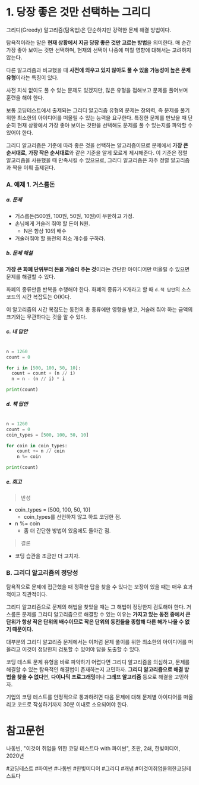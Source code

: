 # 1. 당장 좋은 것만 선택하는 그리디

그리디(Greedy) 알고리즘(탐욕법)은 단순하지만 강력한 문제 해결 방법이다.

탐욕적이라는 말은 **현재 상황에서 지금 당장 좋은 것만 고르는 방법**을 의미한다. 매 순간 가장 좋아 보이는 것만 선택하며, 현재의 선택이 나중에 미칠 영향에 대해서는 고려하지 않는다.

다른 알고리즘과 비교했을 때 **사전에 외우고 있지 않아도 풀 수 있을 가능성이 높은 문제 유형**이라는 특징이 있다.

사전 지식 없이도 풀 수 있는 문제도 있겠지만, 많은 유형을 접해보고 문제를 풀어보며 훈련을 해야 한다.

보통 코딩테스트에서 출제되는 그리디 알고리즘 유형의 문제는 창의력, 즉 문제를 풀기 위한 최소한의 아이디어를 떠올릴 수 있는 능력을 요구한다. 특정한 문제를 만났을 때 단순히 현재 상황에서 가장 좋아 보이는 것만을 선택해도 문제를 풀 수 있는지를 파악할 수 있어야 한다.

그리디 알고리즘은 기준에 따라 좋은 것을 선택하는 알고리즘이므로 문제에서 **가장 큰 순서대로**, **가장 작은 순서대로**와 같은 기준을 알게 모르게 제시해준다. 이 기준은 정렬 알고리즘을 사용했을 때 만족시킬 수 있으므로, 그리디 알고리즘은 자주 정렬 알고리즘과 짝을 이뤄 출제된다.

### A. 예제 1. 거스름돈

##### a. 문제

- 거스름돈(500원, 100원, 50원, 10원)이 무한하고 가정.
- 손님에게 거슬러 줘야 할 돈이 N원.
	- N은 항상 10의 배수
- 거술러줘야 할 동전의 최소 개수를 구하라.

##### b. 문제 해설

**가장 큰 화폐 단위부터 돈을 거슬러 주는 것**이라는 간단한 아이디어만 떠올릴 수 있으면 문제를 해결할 수 있다. 

화폐의 종류만큼 반복을 수행해야 한다. 화폐의 종류가 K개라고 할 때 `d.책 답안`의 소스 코드의 시간 복잡도는 O(K)다.

이 알고리즘의 시간 복잡도는 동전의 총 종류에만 영향을 받고, 거슬러 줘야 하는 금액의 크기와는 무관하다는 것을 알 수 있다.

##### c. 내 답안

```python

n = 1260
count = 0

for i in [500, 100, 50, 10]:
  count = count + (n // i)
  n = n - (n // i) * i

print(count)

```

##### d. 책 답안

```python

n = 1260
count = 0
coin_types = [500, 100, 50, 10]

for coin in coin_types:
	count += n // coin
	n %= coin

print(count)

```

##### e. 회고

> 반성

- coin_types = [500, 100, 50, 10]
	- coin_types를 선언하지 않고 하드 코딩한 점.
- n %= coin
	- 좀 더 간단한 방법이 있음에도 돌아간 점.

> 결론

- 코딩 습관을 조금만 더 고치자.

### B. 그리디 알고리즘의 정당성

탐욕적으로 문제에 접근했을 때 정확한 답을 찾을 수 있다는 보장이 있을 때는 매우 효과적이고 직관적이다.

그리디 알고리즘으로 문제의 해법을 찾았을 때는 그 해법이 정당한지 검토해야 한다. 거스름돈 문제를 그리디 알고리즘으로 해결할 수 있는 이유는 **가지고 있는 동전 중에서 큰 단위가 항상 작은 단위의 배수이므로 작은 단위의 동전들을 종합해 다른 해가 나올 수 없기 때문이다.**

대부분의 그리디 알고리즘 문제에서는 이처럼 문제 풀이를 위한 최소한의 아이디어를 떠올리고 이것이 정당한지 검토할 수 있어야 답을 도출할 수 있다.

코딩 테스트 문제 유형을 바로 파악하기 어렵다면 그리디 알고리즘을 의심하고, 문제를 해결할 수 있는 탐욕적인 해결법이 존재하는지 고민하자. **그리디 알고리즘으로 해결 방법을 찾을 수 없다**면, **다이나믹 프로그래밍**이나 **그래프 알고리즘** 등으로 해결을 고민하자.

기업의 코딩 테스트를 안정적으로 통과하려면 다음 문제에 대해 문제별 아이디어를 떠올리고 코드로 작성하기까지 30분 이내로 소요되어야 한다.

# 참고문헌

나동빈, "이것이 취업을 위한 코딩 테스트다 with 파이썬", 초판, 2쇄, 한빛미디어, 2020년

#코딩테스트 #파이썬 #나동빈 #한빛미디어 #그리디 #개념 #이것이취업을위한코딩테스트다